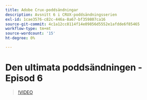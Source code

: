```yaml
---
title: Adobe Crux-poddsändningar
description: Avsnitt 6 i CRUX-poddsändningsserien
exl-id: 1cae3576-c82c-446a-8a67-bf359807ca16
source-git-commit: 4c1a12cc8114f14e09856d5552e1afdde6f85465
workflow-type: tm+mt
source-wordcount: '15'
ht-degree: 0%

---
```


# Den ultimata poddsändningen - Episod 6

>[!VIDEO](https://video.tv.adobe.com/v/3429331?quality=12learn=on)
